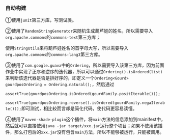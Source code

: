 ### 自动构建

①使用`junit`第三方库，写测试类。

②使用了`RandomStringGenerator`来随机生成葫芦娃的姓名，所以需要导入`org.apache.commons`的`commons-text`第三方库；

使用`StringUtils`来将葫芦娃姓名的首字母大写，所以需要导入`org.apache.commons`的`commons-lang3`第三方库。

③使用了`com.google.guava`中的`Ordering`，所以需要导入该第三方库，因为前面作业中实现了正序和逆序的迭代器，所以可以通过`Ordering().isOrdered(list)`来判断该迭代器是否是排好序的，即定义一个`Ordering<Gourd> gourdposOrdering = Ordering.natural();`，然后通过

`assertTrue(gourdposOrdering.isOrdered(gourdFamily.positIterable()));`

`assertTrue(gourdposOrdering.reverse().isOrdered(gourdFamily.negaIterable()));`即可测试，相比较而言却是简化代码，使代码更容易读懂。

④使用了`maven-shade-plugin`这个插件，将`main`方法的信息添加到mainifest中，然后就可以直接使用`java -jar target/xxx.jar`运行整个项目；如果不使用该插件，那么打包后的`xxx.jar`没有包含`main`方法，所以不能够被运行，只能被调用。

